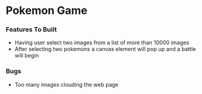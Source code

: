 # Pokemon Game

### Features To Built
* Having user select two images from a list of more than 10000 images 
* After selecting two pokemons a canvas element will pop up and a battle will begin

### Bugs
* Too many images clouding the web page
